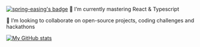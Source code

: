 [![spring-easing's badge](https://deno.bundlejs.com/?q=@reatom/core&badge=detailed&badge-style=for-the-badge)](https://bundlejs.com/?q=s@reatom/core)
🌱 I’m currently mastering React & Typescript

👯 I’m looking to collaborate on open-source projects, coding challenges and hackathons

[![My GitHub stats](https://github-readme-stats-git-masterrstaa-rickstaa.vercel.app/api?username=qweered&count_private=true&show_icons=true&theme=github_dark&custom_title=My&nbsp;Stats)](https://github.com/anuraghazra/github-readme-stats)

<!---[![Top Langs](https://github-readme-stats.vercel.app/api/top-langs/?username=qweered&theme=github_dark)](https://github.com/anuraghazra/github-readme-stats)-->

<!---![Codewars badge](https://www.codewars.com/users/qweered/badges/large)

<!---[![My Spotify profile](https://spotify-github-profile.vercel.app/api/view?uid=ewuye521iupoomzqilj0ok44n&cover_image=true&theme=default&bar_color=53b14f&bar_color_cover=true)](https://spotify-github-profile.vercel.app/api/view?uid=ewuye521iupoomzqilj0ok44n&redirect=true)-->


